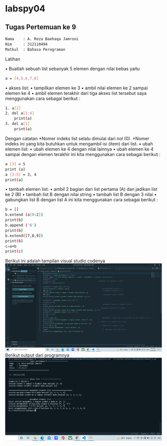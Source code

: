 # labspy04
## Tugas Pertemuan ke 9
```sh
Nama    : A. Reza Baehaqa Jamroni
Nim     : 312110494
Matkul  : Bahasa Perograman
```
Latihan

• Buatlah sebuah list sebanyak 5 elemen dengan nilai bebas yaitu

```sh
a = [4,5,6,7,8] 
```
• akses list:
    • tampilkan elemen ke 3
    • ambil nilai elemen ke 2 sampai elemen ke 4
    • ambil elemen terakhir
dari tiga akses list tersebut saya menggunakan cara sebagai berikut :
```sh 
1. a[2]
2. del a[1:4]
    print(a)
3. del a[1] 
    print(a)
```
Dengan catatan 
*Nomer indeks list selalu dimulai dari nol (0).
*Nomer indeks ini yang kita butuhkan untuk mengambil isi (item) dari list.
• ubah elemen list:
    • ubah elemen ke 4 dengan nilai lainnya
    • ubah elemen ke 4 sampai dengan elemen terakhir
ini kita menggunakan cara sebagai berikut :
```sh
a [3] = 5
print (a)
a [3:5] = 3, 4
print(a)
```
• tambah elemen list:
    • ambil 2 bagian dari list pertama (A) dan jadikan list ke 2 (B)
    • tambah list B dengan nilai string
    • tambah list B dengan 3 nilai
    • gabungkan list B dengan list A
ini kita menggunakan cara sebagai berikut :
```sh
b = []
b.extend (a[0:2])
print(b)
b.append ('6')
print(b)
b.extend([7,8,9])
print(b)
c=a+b
print(c)
```
Berikut ini adalah tampilan visual studio codenya
![Gambar 1](screenshot/ss1.png)
Berikut output dari programnya
![Gambar 1](screenshot/ss2.png)
